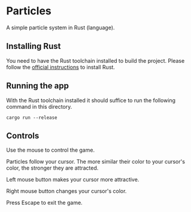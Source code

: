 # Particles

A simple particle system in Rust (language).

## Installing Rust

You need to have the Rust toolchain installed to build the project. Please follow the [official instructions](https://www.rust-lang.org/tools/install) to install Rust.

## Running the app

With the Rust toolchain installed it should suffice to run the following command in this directory.

```
cargo run --release
```

## Controls

Use the mouse to control the game.

Particles follow your cursor. The more similar their color to your cursor's color, the stronger they are attracted.

Left mouse button makes your cursor more attractive.

Right mouse button changes your cursor's color.

Press Escape to exit the game.
